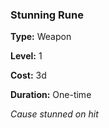 ### Stunning Rune

**Type:** Weapon

**Level:** 1

**Cost:** 3d

**Duration:** One-time

_Cause stunned on hit_

